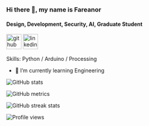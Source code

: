 ### Hi there 👋, my name is Fareanor
#### Design, Development, Security, AI, Graduate Student

[<img src='https://cdn.jsdelivr.net/npm/simple-icons@3.0.1/icons/github.svg' alt='github' height='40'>](https://github.com/fareanor3)  [<img src='https://cdn.jsdelivr.net/npm/simple-icons@3.0.1/icons/linkedin.svg' alt='linkedin' height='40'>](https://www.linkedin.com/in/gabriel-nierat-05816320a/)  

Skills: Python / Arduino / Processing

- 🌱 I’m currently learning Engineering 

![GitHub stats](https://github-readme-stats.vercel.app/api?username=fareanor3&show_icons=true&count_private=true)  

![GitHub metrics](https://metrics.lecoq.io/fareanor3)  

![GitHub streak stats](https://github-readme-streak-stats.herokuapp.com/?user=fareanor3)  

![Profile views](https://gpvc.arturio.dev/fareanor3)  
